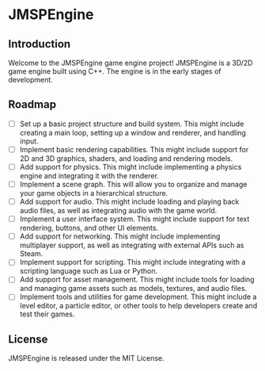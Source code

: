 # JMSPEngine

## Introduction
Welcome to the JMSPEngine game engine project! JMSPEngine is a 3D/2D game engine built using C++. The engine is in the early stages of development.

## Roadmap
- [ ] Set up a basic project structure and build system. This might include creating a main loop, setting up a window and renderer, and handling input.
- [ ] Implement basic rendering capabilities. This might include support for 2D and 3D graphics, shaders, and loading and rendering models.
- [ ] Add support for physics. This might include implementing a physics engine and integrating it with the renderer.
- [ ] Implement a scene graph. This will allow you to organize and manage your game objects in a hierarchical structure.
- [ ] Add support for audio. This might include loading and playing back audio files, as well as integrating audio with the game world.
- [ ] Implement a user interface system. This might include support for text rendering, buttons, and other UI elements.
- [ ] Add support for networking. This might include implementing multiplayer support, as well as integrating with external APIs such as Steam.
- [ ] Implement support for scripting. This might include integrating with a scripting language such as Lua or Python.
- [ ] Add support for asset management. This might include tools for loading and managing game assets such as models, textures, and audio files.
- [ ] Implement tools and utilities for game development. This might include a level editor, a particle editor, or other tools to help developers create and test their games.

## License
JMSPEngine is released under the MIT License.